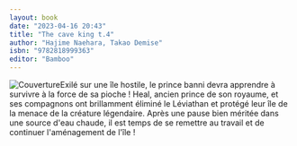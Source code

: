 ```yaml
---
layout: book
date: "2023-04-16 20:43"
title: "The cave king t.4"
author: "Hajime Naehara, Takao Demise"
isbn: "9782818999363"
editor: "Bamboo"
---
```

![Couverture](/img/9782818999363.jpg)Exilé sur une île hostile, le prince banni devra apprendre à survivre à la force de sa pioche ! Heal, ancien prince de son royaume, et ses compagnons ont brillamment éliminé le Léviathan et protégé leur île de la menace de la créature légendaire. Après une pause bien méritée dans une source d'eau chaude, il est temps de se remettre au travail et de continuer l'aménagement de l'île !